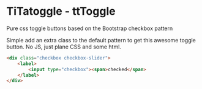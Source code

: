 TiTatoggle - ttToggle
==========

Pure css toggle buttons based on the Bootstrap checkbox pattern

Simple add an extra class to the default pattern to get this awesome toggle button.
No JS, just plane CSS and some html.

```html
<div class="checkbox checkbox-slider">
	<label>
		<input type="checkbox"><span>checked</span>
	</label>
</div>
```
